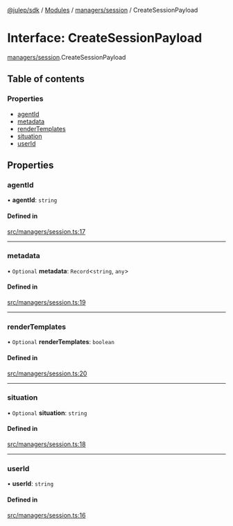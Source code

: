 [@julep/sdk](../README.md) / [Modules](../modules.md) / [managers/session](../modules/managers_session.md) / CreateSessionPayload

# Interface: CreateSessionPayload

[managers/session](../modules/managers_session.md).CreateSessionPayload

## Table of contents

### Properties

- [agentId](managers_session.CreateSessionPayload.md#agentid)
- [metadata](managers_session.CreateSessionPayload.md#metadata)
- [renderTemplates](managers_session.CreateSessionPayload.md#rendertemplates)
- [situation](managers_session.CreateSessionPayload.md#situation)
- [userId](managers_session.CreateSessionPayload.md#userid)

## Properties

### agentId

• **agentId**: `string`

#### Defined in

[src/managers/session.ts:17](https://github.com/julep-ai/julep/blob/cd6f5402e61bc675789bad20776d5a48a22a50c4/sdks/ts/src/managers/session.ts#L17)

___

### metadata

• `Optional` **metadata**: `Record`\<`string`, `any`\>

#### Defined in

[src/managers/session.ts:19](https://github.com/julep-ai/julep/blob/cd6f5402e61bc675789bad20776d5a48a22a50c4/sdks/ts/src/managers/session.ts#L19)

___

### renderTemplates

• `Optional` **renderTemplates**: `boolean`

#### Defined in

[src/managers/session.ts:20](https://github.com/julep-ai/julep/blob/cd6f5402e61bc675789bad20776d5a48a22a50c4/sdks/ts/src/managers/session.ts#L20)

___

### situation

• `Optional` **situation**: `string`

#### Defined in

[src/managers/session.ts:18](https://github.com/julep-ai/julep/blob/cd6f5402e61bc675789bad20776d5a48a22a50c4/sdks/ts/src/managers/session.ts#L18)

___

### userId

• **userId**: `string`

#### Defined in

[src/managers/session.ts:16](https://github.com/julep-ai/julep/blob/cd6f5402e61bc675789bad20776d5a48a22a50c4/sdks/ts/src/managers/session.ts#L16)
